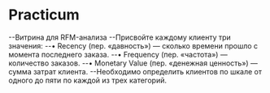 # Practicum
--Витрина для RFM-анализа
--Присвойте каждому клиенту три значения:
--•	Recency (пер. «давность») — сколько времени прошло с момента последнего заказа.
--•	Frequency (пер. «частота») — количество заказов.
--•	Monetary Value (пер. «денежная ценность») — сумма затрат клиента.
--Необходимо определить клиентов по шкале от одного до пяти по каждой из трех категорий.
